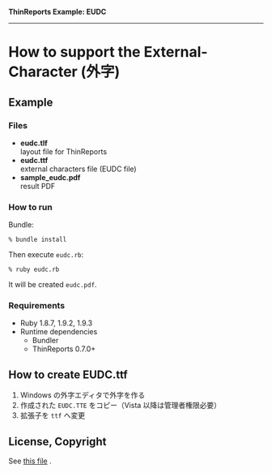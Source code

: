 **ThinReports Example: EUDC**

---

# How to support the External-Character (外字)

## Example

### Files

* **eudc.tlf**  
  layout file for ThinReports
* **eudc.ttf**  
  external characters file (EUDC file)
* **sample_eudc.pdf**  
  result PDF

### How to run

Bundle:

    % bundle install

Then execute `eudc.rb`:

    % ruby eudc.rb

It will be created `eudc.pdf`.

### Requirements

* Ruby 1.8.7, 1.9.2, 1.9.3
* Runtime dependencies
  * Bundler
  * ThinReports 0.7.0+

## How to create EUDC.ttf

1. Windows の外字エディタで外字を作る
2. 作成された `EUDC.TTE` をコピー（Vista 以降は管理者権限必要）
3. 拡張子を `ttf` へ変更

## License, Copyright

See [this file](https://github.com/thinreports/thinreports-examples/blob/master/README.md) .
